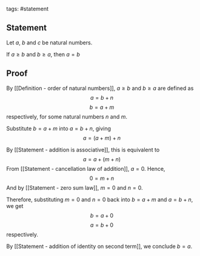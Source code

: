 tags: #statement 

## Statement
Let $a$, $b$ and $c$ be natural numbers.

 If $a \geq b$ and $b \geq a$, then $a = b$ 

## Proof

By [[Definition - order of natural numbers]], $a \geq b$ and $b \geq a$ are defined as
$$a = b + n$$
$$b = a + m$$
respectively, for some natural numbers $n$ and $m$.

Substitute $b = a + m$ into $a = b + n$, giving
$$a = (a + m) + n$$

By [[Statement - addition is associative]], this is equivalent to
$$a = a + (m + n)$$
From [[Statement - cancellation law of addition]], $a = 0$. Hence,
$$0 = m + n$$
And by [[Statement - zero sum law]], $m = 0$ and $n = 0$.

Therefore, substituting $m = 0$ and $n = 0$ back into $b = a + m$ and $a = b + n$, we get
$$b = a + 0$$
$$a = b + 0$$
respectively.

By [[Statement - addition of identity on second term]], we conclude $b = a$.


